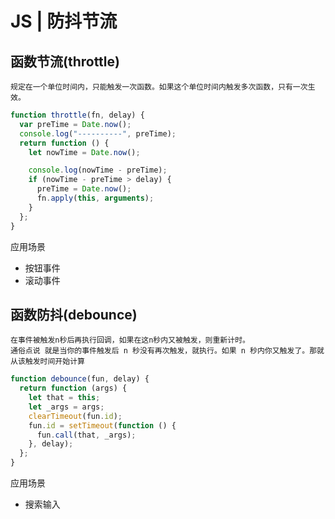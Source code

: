# JS | 防抖节流

## 函数节流(throttle)

    规定在一个单位时间内，只能触发一次函数。如果这个单位时间内触发多次函数，只有一次生效。

```javascript
function throttle(fn, delay) {
  var preTime = Date.now();
  console.log("----------", preTime);
  return function () {
    let nowTime = Date.now();

    console.log(nowTime - preTime);
    if (nowTime - preTime > delay) {
      preTime = Date.now();
      fn.apply(this, arguments);
    }
  };
}
```

应用场景

- 按钮事件
- 滚动事件

## 函数防抖(debounce)

    在事件被触发n秒后再执行回调，如果在这n秒内又被触发，则重新计时。
    通俗点说 就是当你的事件触发后 n 秒没有再次触发，就执行。如果 n 秒内你又触发了。那就从该触发时间开始计算

```javascript
function debounce(fun, delay) {
  return function (args) {
    let that = this;
    let _args = args;
    clearTimeout(fun.id);
    fun.id = setTimeout(function () {
      fun.call(that, _args);
    }, delay);
  };
}
```

应用场景

- 搜索输入
